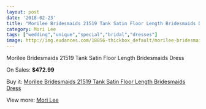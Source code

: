 ```yaml
---
layout: post
date: '2018-02-23'
title: "Morilee Bridesmaids 21519 Tank Satin Floor Length Bridesmaids Dress"
category: Mori Lee
tags: ["wedding","unique","special","bridal","dresses"]
image: http://img.eudances.com/18856-thickbox_default/morilee-bridesmaids-21519-tank-satin-floor-length-bridesmaids-dress.jpg
---
```

Morilee Bridesmaids 21519 Tank Satin Floor Length Bridesmaids Dress

On Sales: **$472.99**
<a href="https://www.eudances.com/en/mori-lee/5605-morilee-bridesmaids-21519-tank-satin-floor-length-bridesmaids-dress.html"><amp-img layout="responsive" width="600" height="600" src="//img.eudances.com/18856-thickbox_default/morilee-bridesmaids-21519-tank-satin-floor-length-bridesmaids-dress.jpg" alt="Morilee Bridesmaids 21519 Tank Satin Floor Length Bridesmaids Dress 0" /></a>
<a href="https://www.eudances.com/en/mori-lee/5605-morilee-bridesmaids-21519-tank-satin-floor-length-bridesmaids-dress.html"><amp-img layout="responsive" width="600" height="600" src="//img.eudances.com/18858-thickbox_default/morilee-bridesmaids-21519-tank-satin-floor-length-bridesmaids-dress.jpg" alt="Morilee Bridesmaids 21519 Tank Satin Floor Length Bridesmaids Dress 1" /></a>
<a href="https://www.eudances.com/en/mori-lee/5605-morilee-bridesmaids-21519-tank-satin-floor-length-bridesmaids-dress.html"><amp-img layout="responsive" width="600" height="600" src="//img.eudances.com/18857-thickbox_default/morilee-bridesmaids-21519-tank-satin-floor-length-bridesmaids-dress.jpg" alt="Morilee Bridesmaids 21519 Tank Satin Floor Length Bridesmaids Dress 2" /></a>

Buy it: [Morilee Bridesmaids 21519 Tank Satin Floor Length Bridesmaids Dress](https://www.eudances.com/en/mori-lee/5605-morilee-bridesmaids-21519-tank-satin-floor-length-bridesmaids-dress.html "Morilee Bridesmaids 21519 Tank Satin Floor Length Bridesmaids Dress")

View more: [Mori Lee](https://www.eudances.com/en/65-mori-lee "Mori Lee")
